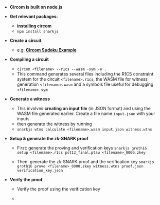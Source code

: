 - **Circom is built on node.js**
- **Get relevant packages:**
	- **[installing circom](../notes/installing_circom)**
	- `npm install snarkjs`
	
- **Create a circuit** 
	- e.g. **[Circom Sudoku Example](../notes/Circom_Sudoku_Example)**
	
- **Compiling a circuit** 
	- `circom <filename> --r1cs --wasm -sym -o .`
	- This command generates several files including the R1CS constraint system for the circuit `<filename>.r1cs`, the WASM file for witness generation `<filename>.wasm` and a symbols file useful for debugging `<filename>.sym`
	
- **Generate a witness**
	- This involves **creating an input file** (in JSON format) and using the WASM file generated earlier. Create a file name `input.json` with your inputs 
	- then generate the witness by running 
	- `snarkjs wtns calculate <filename>.wasm input.json witness.wtns`
	
- **Setup & generate the zk-SNARK proof**
	- First: generate the proving and verification keys 
	`snarkjs groth16 setup <filename>.r1cs pot12_final.ptau <filename>_0000.zkey`

	- Then: generate the zk-SNARK proof and the verification key
`snarkjs groth16 prove <filename>_0000.zkey witness.wtns proof.json verification_key.json`	

- **Verify the proof** 
	- Verify the proof using the verification key 
	- ``````snarkjs groth16 verify verification_key.json public.json proof.json
